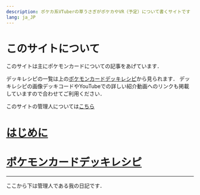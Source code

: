 ```yaml
---
description: ポケカ系VTuberの草うさぎがポケカやVR（予定）について書くサイトです
lang: ja_JP
---
```


# このサイトについて

このサイトは主にポケモンカードについての記事をあげています．

デッキレシピの一覧は上の[ポケモンカードデッキレシピ](Deck/recipeHome.md)から見られます．
デッキレシピの画像デッキコードやYouTubeでの詳しい紹介動画へのリンクも掲載していますので合わせてご利用ください．

このサイトの管理人については[こちら](homepage.md)

# [はじめに](homepage.md)

# [ポケモンカードデッキレシピ](Deck/recipeHome.md)

***
ここから下は管理人である我の日記です．
